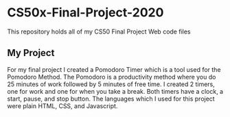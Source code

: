 # CS50x-Final-Project-2020
This repository holds all of my CS50 Final Project Web code files

## My Project 
For my final project I created a Pomodoro Timer which is a tool used for the Pomodoro Method. The Pomodoro is a productivity method where you do 25 minutes of work followed by 5 minutes of free time. I created 2 timers, one for work and one for when you take a break. Both timers have a clock, a start, pause, and stop button. The languages which I used for this project were plain HTML, CSS, and Javascript.